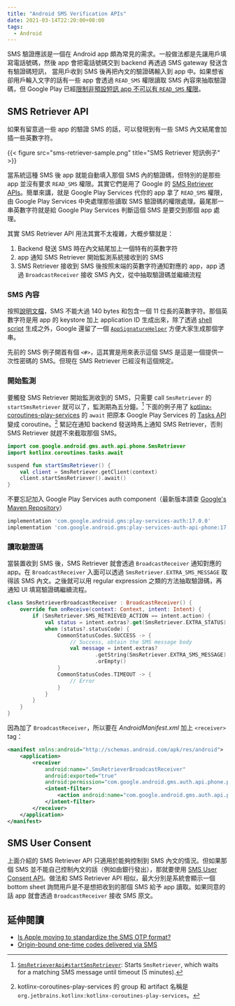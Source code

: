 ```yaml
---
title: "Android SMS Verification APIs"
date: 2021-03-14T22:20:00+08:00
tags:
  - Android
---
```


SMS 驗證應該是一個在 Android app 頗為常見的需求。一般做法都是先讓用戶填寫電話號碼，然後 app 會把電話號碼交到 backend 再透過 SMS gateway 發送含有驗證碼短訊，
當用戶收到 SMS 後再把內文的驗證碼輸入到 app 中。如果想省卻用戶輪入文字的話有一些 app 會透過 `READ_SMS` 權限讀取 SMS 內容來抽取驗證碼，但 Google Play 已經[限制非預設短訊 app
不可以有 `READ_SMS` 權限](https://support.google.com/googleplay/android-developer/answer/10208820)。

<!-- more -->

## SMS Retriever API

如果有留意過一些 app 的驗證 SMS 的話，可以發現到有一些 SMS 內文結尾會加插一些英數字符。

{{< figure src="sms-retriever-sample.png" title="SMS Retriever 短訊例子" >}}

當系統這種 SMS 後 app 就能自動填入那個 SMS 內的驗證碼，但特別的是那些 app 並沒有要求 `READ_SMS` 權限。其實它們是用了 Google 的 [SMS Retriever APIs](https://developers.google.com/identity/sms-retriever/overview)。簡單來講，就是 Google Play Services 代你的 app 拿了 `READ_SMS` 權限，由 Google Play Services 中央處理那些讀取 SMS 驗證碼的權限處理。最尾那一串英數字符就是給 Google Play Services 判斷這個 SMS 是要交到那個 app 處理。

其實 SMS Retriever API 用法其實不太複雜，大概步驟就是：

1. Backend 發送 SMS 時在內文結尾加上一個特有的英數字符
2. app 通知 SMS Retriever 開始監測系統接收到的 SMS
3. SMS Retriever 接收到 SMS 後按照末端的英數字符通知對應的 app，app 透過 `BroadcastReceiver` 接收 SMS 內文，從中抽取驗證碼並繼續流程

### SMS 內容

按照[說明文檔](https://developers.google.com/identity/sms-retriever/verify)，SMS 不能大過 140 bytes 和包含一個 11 位長的英數字符。那個英數字符是用 app 的 keystore 加上 application ID 生成出來，除了透過 [shell script](https://github.com/googlearchive/android-credentials/blob/master/sms-verification/bin/sms_retriever_hash_v9.sh) 生成之外，Google 還留了一個 [`AppSignatureHelper`](https://github.com/googlearchive/android-credentials/blob/master/sms-verification/android/app/src/main/java/com/google/samples/smartlock/sms_verify/AppSignatureHelper.java) 方便大家生成那個字串。

先前的 SMS 例子開首有個 `<#>`，這其實是用來表示這個 SMS 是這是一個提供一次性密碼的 SMS。但現在 SMS Retriever 已經沒有這個規定。

### 開始監測

要觸發 SMS Retriever 開始監測收到的 SMS，只需要 call `SmsRetriever` 的 `startSmsRetriever` 就可以了，監測期為五分鐘。[^1] 下面的例子用了 [kotlinx-coroutines-play-services](https://github.com/Kotlin/kotlinx.coroutines/tree/master/integration/kotlinx-coroutines-play-services) 的 `await` 把原本 Google Play Services 的 [Tasks API](https://developers.google.com/android/guides/tasks) 變成 coroutine。[^2] 緊記在通知 backend 發送時馬上通知 SMS Retriever，否則 SMS Retriever 就趕不來截取那個 SMS。

[^1]: [`SmsRetrieverApi#startSmsRetriever`](https://developers.google.com/android/reference/com/google/android/gms/auth/api/phone/SmsRetrieverApi#startSmsRetriever()): Starts `SmsRetriever`, which waits for a matching SMS message until timeout (5 minutes).
[^2]: kotlinx-coroutines-play-services 的 group 和 artifact 名稱是 `org.jetbrains.kotlinx:kotlinx-coroutines-play-services`。


```kotlin
import com.google.android.gms.auth.api.phone.SmsRetriever
import kotlinx.coroutines.tasks.await

suspend fun startSmsRetriever() {
    val client = SmsRetriever.getClient(context)
    client.startSmsRetriever().await()
}
```

不要忘記加入 Google Play Services auth component（最新版本請查 [Google's Maven Repository](https://maven.google.com/web/index.html)）

```groovy
implementation 'com.google.android.gms:play-services-auth:17.0.0'
implementation 'com.google.android.gms:play-services-auth-api-phone:17.4.0'
```

### 讀取驗證碼

當裝置收到 SMS 後，SMS Retriever 就會透過 `BroadcastReceiver` 通知對應的 app。在 `BroadcastReceiver` 入面可以透過 `SmsRetriever.EXTRA_SMS_MESSAGE` 取得該 SMS 內文。之後就可以用 regular expression 之類的方法抽取驗證碼，再通知 UI 填寫驗證碼繼續流程。

```kotlin
class SmsRetrieverBroadcastReceiver : BroadcastReceiver() {
    override fun onReceive(context: Context, intent: Intent) {
        if (SmsRetriever.SMS_RETRIEVED_ACTION == intent.action) {
            val status = intent.extras?.get(SmsRetriever.EXTRA_STATUS) as Status?
            when (status?.statusCode) {
                CommonStatusCodes.SUCCESS -> {
                    // Success, obtain the SMS message body
                    val message = intent.extras?
                            .getString(SmsRetriever.EXTRA_SMS_MESSAGE)
                            .orEmpty()
                }
                CommonStatusCodes.TIMEOUT -> {
                    // Error
                }
            }
        }
    }
}
```

因為加了 `BroadcastReceiver`，所以要在 *AndroidManifest.xml* 加上 `<receiver>` tag：

```xml
<manifest xmlns:android="http://schemas.android.com/apk/res/android">
    <application>
        <receiver
            android:name=".SmsRetrieverBroadcastReceiver"
            android:exported="true"
            android:permission="com.google.android.gms.auth.api.phone.permission.SEND">
            <intent-filter>
                <action android:name="com.google.android.gms.auth.api.phone.SMS_RETRIEVED" />
            </intent-filter>
        </receiver>
    </application>
</manifest>
```

## SMS User Consent

上面介紹的 SMS Retriever API 只適用於能夠控制到 SMS 內文的情況。但如果那個 SMS 並不能自己控制內文的話（例如由銀行發出），那就要使用 [SMS User Consent API](https://developers.google.com/identity/sms-retriever/user-consent/overview)。做法和 SMS Retriever API 相似，最大分別是系統會顯示一個 bottom sheet 詢問用戶是不是想把收到的那個 SMS 給予 app 讀取。如果同意的話 app 就會透過 `BroadcastReceiver` 接收 SMS 原文。

## 延伸閱讀

- [Is Apple moving to standardize the SMS OTP format?](https://www.smsglobal.com/blog/standard-otp-format/)
- [Origin-bound one-time codes delivered via SMS
](https://wicg.github.io/sms-one-time-codes/)
